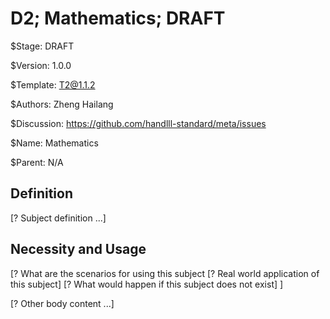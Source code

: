# D2; Mathematics; DRAFT

$Stage: DRAFT

$Version: 1.0.0

$Template: T2@1.1.2

$Authors: Zheng Hailang

$Discussion: https://github.com/handlll-standard/meta/issues

$Name: Mathematics

$Parent: N/A

## Definition

[? Subject definition ...]

## Necessity and Usage

[? What are the scenarios for using this subject
    [? Real world application of this subject]
    [? What would happen if this subject does not exist]
]

[? Other body content ...]
